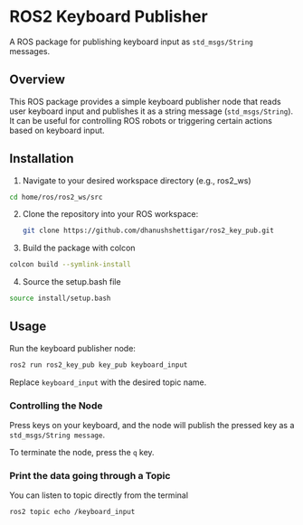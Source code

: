 
# ROS2 Keyboard Publisher

A ROS package for publishing keyboard input as `std_msgs/String` messages.

## Overview

This ROS package provides a simple keyboard publisher node that reads user keyboard input and publishes it as a string message (`std_msgs/String`). It can be useful for controlling ROS robots or triggering certain actions based on keyboard input.

## Installation

1. Navigate to your desired workspace directory (e.g., ros2_ws)

```bash
cd home/ros/ros2_ws/src
```

2. Clone the repository into your ROS workspace:

   ```bash
   git clone https://github.com/dhanushshettigar/ros2_key_pub.git
   ```
3. Build the package with colcon

```bash
colcon build --symlink-install
```

4. Source the setup.bash file
```bash
source install/setup.bash
```

## Usage

Run the keyboard publisher node:

```bash
ros2 run ros2_key_pub key_pub keyboard_input
```
Replace `keyboard_input` with the desired topic name.

### Controlling the Node

Press keys on your keyboard, and the node will publish the pressed key as a `std_msgs/String message`.

To terminate the node, press the `q` key.

### Print the data going through a Topic

You can listen to topic directly from the terminal

```bash
ros2 topic echo /keyboard_input
```
